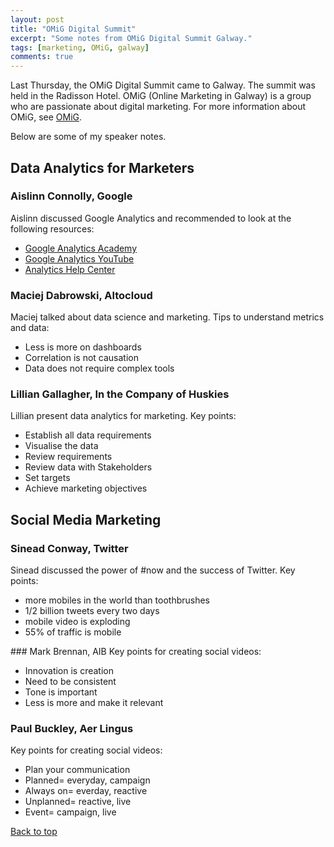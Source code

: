 ```yaml
---
layout: post
title: "OMiG Digital Summit"
excerpt: "Some notes from OMiG Digital Summit Galway."
tags: [marketing, OMiG, galway]
comments: true
---
```


Last Thursday, the OMiG Digital Summit came to Galway. The summit was held in the Radisson Hotel. OMiG (Online Marketing in Galway) is a group who are passionate about digital marketing. For more information about OMiG, see [OMiG](http://www.galwaymarketing.ie/summit/). 

Below are some of my speaker notes.

## Data Analytics for Marketers

### Aislinn Connolly, Google
Aislinn discussed Google Analytics and recommended to look at the following resources:

* [Google Analytics Academy](https://analyticsacademy.withgoogle.com/explorer)
* [Google Analytics YouTube](https://www.youtube.com/user/googleanalytics)
* [Analytics Help Center](https://support.google.com/analytics/?hl=en#topic=3544906)

### Maciej Dabrowski, Altocloud
Maciej talked about data science and marketing. Tips to understand metrics and data:

* Less is more on dashboards
* Correlation is not causation
* Data does not require complex tools

### Lillian Gallagher, In the Company of Huskies
Lillian present data analytics for marketing. Key points:

* Establish all data requirements
* Visualise the data
* Review requirements
* Review data with Stakeholders
* Set targets
* Achieve marketing objectives

## Social Media Marketing

### Sinead Conway, Twitter
Sinead discussed the power of #now and the success of Twitter. Key points:

* more mobiles in the world than toothbrushes
* 1/2 billion tweets every two days
* mobile video is exploding
* 55% of traffic is mobile

### Mark Brennan, AIB
Key points for creating social videos:

* Innovation is creation
* Need to be consistent
* Tone is important
* Less is more and make it relevant

### Paul Buckley, Aer Lingus
Key points for creating social videos:

* Plan your communication
* Planned= everyday, campaign
* Always on= everday, reactive
* Unplanned= reactive, live
* Event= campaign, live

[Back to top](#)
